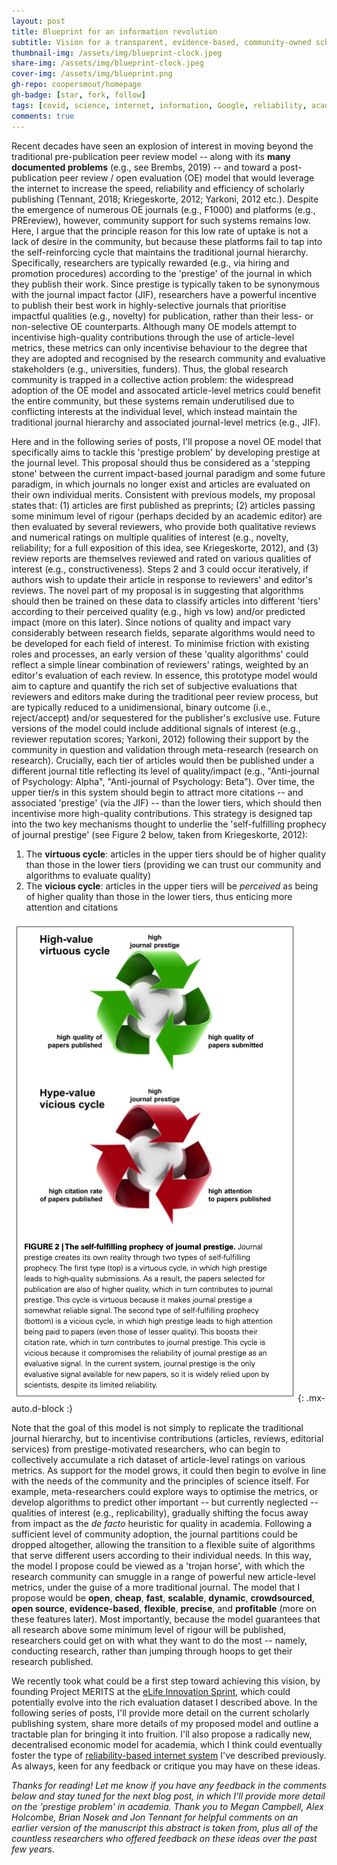 ```yaml
---
layout: post
title: Blueprint for an information revolution
subtitle: Vision for a transparent, evidence-based, community-owned scholarly publishing system with disruptive potential
thumbnail-img: /assets/img/blueprint-clock.jpeg
share-img: /assets/img/blueprint-clock.jpeg
cover-img: /assets/img/blueprint.png
gh-repo: coopersmout/homepage
gh-badge: [star, fork, follow]
tags: [covid, science, internet, information, Google, reliability, academia]
comments: true
---
```


Recent decades have seen an explosion of interest in moving beyond the traditional pre-publication peer review model -- along with its **many documented problems** (e.g., see Brembs, 2019) -- and toward a post-publication peer review / open evaluation (OE) model that would leverage the internet to increase the speed, reliability and efficiency of scholarly publishing (Tennant, 2018; Kriegeskorte, 2012; Yarkoni, 2012 etc.). Despite the emergence of numerous OE journals (e.g., F1000) and platforms (e.g., PREreview), however, community support for such systems remains low. Here, I argue that the principle reason for this low rate of uptake is not a lack of desire in the community, but because these platforms fail to tap into the self-reinforcing cycle that maintains the traditional journal hierarchy. Specifically, researchers are typically rewarded (e.g., via hiring and promotion procedures) according to the 'prestige' of the journal in which they publish their work. Since prestige is typically taken to be synonymous with the journal impact factor (JIF), researchers have a powerful incentive to publish their best work in highly-selective journals that prioritise impactful qualities (e.g., novelty) for publication, rather than their less- or non-selective OE counterparts. Although many OE models attempt to incentivise high-quality contributions through the use of article-level metrics, these metrics can only incentivise behaviour to the degree that they are adopted and recognised by the research community and evaluative stakeholders (e.g., universities, funders). Thus, the global research community is trapped in a collective action problem: the widespread adoption of the OE model and assocated article-level metrics could benefit the entire community, but these systems remain underutilised due to conflicting interests at the individual level, which instead maintain the traditional journal hierarchy and associated journal-level metrics (e.g., JIF).

Here and in the following series of posts, I'll propose a novel OE model that specifically aims to tackle this 'prestige problem' by developing prestige at the journal level. This proposal should thus be considered as a 'stepping stone' between the current impact-based journal paradigm and some future paradigm, in which journals no longer exist and articles are evaluated on their own individual merits. Consistent with previous models, my proposal states that: (1) articles are first published as preprints; (2) articles passing some minimum level of rigour (perhaps decided by an academic editor) are then evaluated by several reviewers, who provide both qualitative reviews and numerical ratings on multiple qualities of interest (e.g., novelty, reliability; for a full exposition of this idea, see Kriegeskorte, 2012), and (3) review reports are themselves reviewed and rated on various qualities of interest (e.g., constructiveness). Steps 2 and 3 could occur iteratively, if authors wish to update their article in response to reviewers' and editor's reviews. The novel part of my proposal is in suggesting that algorithms should then be trained on these data to classify articles into different 'tiers' according to their perceived quality (e.g., high vs low) and/or predicted impact (more on this later). Since notions of quality and impact vary considerably between research fields, separate algorithms would need to be developed for each field of interest. To minimise friction with existing roles and processes, an early version of these 'quality algorithms' could reflect a simple linear combination of reviewers' ratings, weighted by an editor's evaluation of each review. In essence, this prototype model would aim to capture and quantify the rich set of subjective evaluations that reviewers and editors make during the traditional peer review process, but are typically reduced to a unidimensional, binary outcome (i.e., reject/accept) and/or sequestered for the publisher's exclusive use. Future versions of the model could include additional signals of interest (e.g., reviewer reputation scores; Yarkoni, 2012) following their support by the community in question and validation through meta-research (research on research). Crucially, each tier of articles would then be published under a different journal title reflecting its level of quality/impact (e.g., "Anti-journal of Psychology: Alpha", "Anti-journal of Psychology: Beta"). Over time, the upper tier/s in this system should begin to attract more citations -- and associated 'prestige' (via the JIF) -- than the lower tiers, which should then incentivise more high-quality contributions. This strategy is designed tap into the two key mechanisms thought to underlie the 'self-fulfilling prophecy of journal prestige' (see Figure 2 below, taken from Kriegeskorte, 2012): 

1. The **virtuous cycle**: articles in the upper tiers should be of higher quality than those in the lower tiers (providing we can trust our community and algorithms to evaluate quality)
2. The **vicious cycle**: articles in the upper tiers will be *perceived* as being of higher quality than those in the lower tiers, thus enticing more attention and citations

![The self-fulfilling prophecy of journal prestige; Kriegeskorte, 2012](/assets/img/self-fulfilling-prophecy.png){: .mx-auto.d-block :}

Note that the goal of this model is not simply to replicate the traditional journal hierarchy, but to incentivise contributions (articles, reviews, editorial services) from prestige-motivated researchers, who can begin to collectively accumulate a rich dataset of article-level ratings on various metrics. As support for the model grows, it could then begin to evolve in line with the needs of the community and the principles of science itself. For example, meta-researchers could explore ways to optimise the metrics, or develop algorithms to predict other important -- but currently neglected -- qualities of interest (e.g., replicability), gradually shifting the focus away from impact as the *de facto* heuristic for quality in academia. Following a sufficient level of community adoption, the journal partitions could be dropped altogether, allowing the transition to a flexible suite of algorithms that serve different users according to their individual needs. In this way, the model I propose could be viewed as a 'trojan horse', with which the research community can smuggle in a range of powerful new article-level metrics, under the guise of a more traditional journal. The model that I propose would be **open**, **cheap**, **fast**, **scalable**, **dynamic**, **crowdsourced**, **open source**, **evidence-based**, **flexible**, **precise**, and **profitable** (more on these features later). Most importantly, because the model guarantees that all research above some minimum level of rigour will be published, researchers could get on with what they want to do the most -- namely, conducting research, rather than jumping through hoops to get their research published. 

We recently took what could be a first step toward achieving this vision, by founding Project MERITS at the [eLife Innovation Sprint](https://sprint.elifesciences.org/projects2021/), which could potentially evolve into the rich evaluation dataset I described above. In the following series of posts, I'll provide more detail on the current scholarly publishing system, share more details of my proposed model and outline a tractable plan for bringing it into fruition. I'll also propose a radically new, decentralised economic model for academia, which I think could eventually foster the type of [reliability-based internet system](https://coopersmout.com/2021-07-31-reliability-indices-for-the-internet/) I've described previously. As always, keen for any feedback or critique you may have on these ideas.

*Thanks for reading! Let me know if you have any feedback in the comments below and stay tuned for the next blog post, in which I'll provide more detail on the 'prestige problem' in academia. Thank you to Megan Campbell, Alex Holcombe, Brian Nosek and Jon Tennant for helpful comments on an earlier version of the manuscript this abstract is taken from, plus all of the countless researchers who offered feedback on these ideas over the past few years.*
